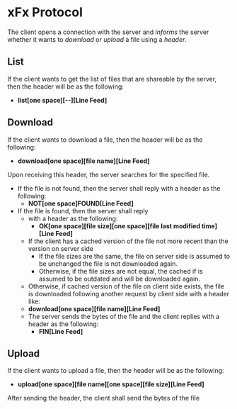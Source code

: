 # xFx Protocol
The client opens a connection with the server and *informs* the server whether it wants to *download* or *upload* a file using a *header*.

## List
If the client wants to get the list of files that are shareable by the server, then the header will be as the following:
- **list[one space][--][Line Feed]**

## Download
If the client wants to download a file, then the header will be as the following:
- **download[one space][file name][Line Feed]**

Upon receiving this header, the server searches for the specified file.
- If the file is not found, then the server shall reply with a header as the following:
  - **NOT[one space]FOUND[Line Feed]**
- If the file is found, then the server shall reply
  - with a header as the following:
    - **OK[one space][file size][one space][file last modified time][Line Feed]**
  - If the client has a cached version of the file not more recent than the version on server side
    - If the file sizes are the same, the file on server side is assumed to be unchanged
        the file is not downloaded again.
    - Otherwise, if the file sizes are not equal, the cached if is assumed to be outdated and will be downloaded again.
  - Otherwise, if cached version of the file on client side exists, the file is downloaded following another request by client side with a header like:
  - **download[one space][file name][Line Feed]**
  - The server sends the bytes of the file and the client replies with a header as the following:
    - **FIN[Line Feed]**

## Upload
If the client wants to upload a file, then the header will be as the following:
- **upload[one space][file name][one space][file size][Line Feed]**

After sending the header, the client shall send the bytes of the file

